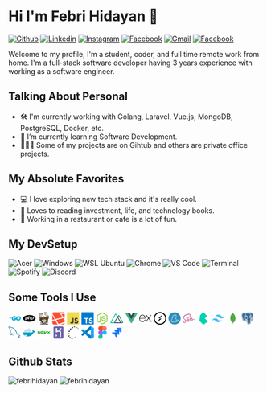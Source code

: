 # Hi I'm Febri Hidayan 👋

[![Github](https://img.shields.io/badge/febrihidayan-000?style=flat&logo=Github&logoColor=white)](https://github.com/febrihidayan)
[![Linkedin](https://img.shields.io/badge/febrihidayan-blue?style=flat&logo=Linkedin&logoColor=white)](https://www.linkedin.com/in/febrihidayan/)
[![Instagram](https://img.shields.io/badge/febrihidayan-c13584?style=flat&labelColor=c13584&logo=instagram&logoColor=white)](https://www.instagram.com/febrihidayan/)
[![Facebook](https://img.shields.io/badge/febricodes-3b5998?style=flat&labelColor=3b5998&logo=facebook&logoColor=white)](https://www.facebook.com/febricodes/)
[![Gmail](https://img.shields.io/badge/febrihidayan20-c14438?style=flat&logo=Gmail&logoColor=white)](mailto:febrihidayan20@gmail.com)
[![Facebook](https://img.shields.io/badge/febrihidayan-1ED760?style=flat&labelColor=white&logo=spotify&logoColor=1ED760)](https://open.spotify.com/user/31g23yh3x3rrul6guhw7brnax3ku/)


Welcome to my profile, I'm a student, coder, and full time remote work from home. I'm a full-stack software developer having 3 years experience with working as a software engineer.

## Talking About Personal
- 🛠 I'm currently working with Golang, Laravel, Vue.js, MongoDB, PostgreSQL, Docker, etc.
- 🚀 I’m currently learning Software Development.
- 👨🏻‍💻 Some of my projects are on Gihtub and others are private office projects.

## My Absolute Favorites
- 💻 I love exploring new tech stack and it's really cool.
- 📰 Loves to reading investment, life, and technology books.
- 🍕 Working in a restaurant or cafe is a lot of fun.

## My DevSetup

![Acer](https://img.shields.io/badge/Acer-555555.svg?&style=flat-square&logo=Acer&logoColor=83b81a)
![Windows](https://img.shields.io/badge/Windows-555555.svg?&style=flat-square&logo=windows&logoColor=0078D6)
![WSL Ubuntu](https://img.shields.io/badge/WSL-Ubuntu-555555.svg?&style=flat-square&logo=ubuntu&logoColor=E95420)
![Chrome](https://img.shields.io/badge/Chrome-555555.svg?&style=flat-square&logo=google-chrome&logoColor=FABC0C)
![VS Code](https://img.shields.io/badge/VS-Code-555555.svg?&style=flat-square&logo=visual-studio-code&logoColor=007ACC)
![Terminal](https://img.shields.io/badge/Terminal-555555.svg?&style=flat-square&logo=powershell&logoColor=white)
![Spotify](https://img.shields.io/badge/Spotify-555555.svg?&style=flat-square&logo=spotify&logoColor=1ED760)
![Discord](https://img.shields.io/badge/Discord-555555.svg?&style=flat-square&logo=discord&logoColor=7289d9)

## Some Tools I Use

<code><img src="https://github.com/devicons/devicon/raw/master/icons/go/go-original-wordmark.svg" alt="golang" title="golang" width="25" height="25" /></code>
<code><img src="https://github.com/devicons/devicon/raw/master/icons/php/php-plain.svg" alt="php" title="php" width="25" height="25" /></code>
<code><img src="https://github.com/devicons/devicon/raw/master/icons/composer/composer-original.svg" alt="composer" title="composer" width="25" height="25" /></code>
<code><img src="https://github.com/devicons/devicon/raw/master/icons/laravel/laravel-plain.svg" alt="laravel" title="laravel" width="25" height="25" /></code>
<code><img src="https://github.com/devicons/devicon/raw/master/icons/javascript/javascript-original.svg" alt="javascript" title="javascript" width="25" height="25" /></code>
<code><img src="https://github.com/devicons/devicon/raw/master/icons/typescript/typescript-original.svg" alt="typescript" title="typescript" width="25" height="25" /></code>
<code><img src="https://github.com/devicons/devicon/raw/master/icons/nodejs/nodejs-plain.svg" alt="nodejs" title="nodejs" width="25" height="25" /></code>
<code><img src="https://github.com/devicons/devicon/raw/master/icons/nuxtjs/nuxtjs-original.svg" alt="nuxtjs" title="nuxtjs" width="25" height="25" /></code>
<code><img src="https://github.com/devicons/devicon/raw/master/icons/vuejs/vuejs-original.svg" alt="vue.js" title="vue.js" width="25" height="25" /></code>
<code><img src="https://github.com/devicons/devicon/raw/master/icons/express/express-original.svg" alt="express" title="express" width="25" height="25" /></code>
<code><img src="https://github.com/devicons/devicon/raw/master/icons/socketio/socketio-original.svg" alt="socket.io" title="socket.io" width="25" height="25" /></code>
<code><img src="https://github.com/devicons/devicon/raw/master/icons/yarn/yarn-original.svg" alt="yarn" title="yarn" width="25" height="25" /></code>
<code><img src="https://raw.githubusercontent.com/devicons/devicon/master/icons/sass/sass-original.svg" alt="sass" title="sass" width="25" height="25" /></code>
<code><img src="https://raw.githubusercontent.com/devicons/devicon/master/icons/bulma/bulma-plain.svg" alt="bulma" title="bulma" width="25" height="25" /></code>
<code><img src="https://github.com/devicons/devicon/raw/master/icons/tailwindcss/tailwindcss-plain.svg" alt="tailwindcss" title="tailwindcss" width="25" height="25" /></code>
<code><img src="https://github.com/devicons/devicon/raw/master/icons/mongodb/mongodb-plain.svg" alt="mongodb" title="mongodb" width="25" height="25" /></code>
<code><img src="https://github.com/devicons/devicon/raw/master/icons/postgresql/postgresql-plain.svg" alt="postgresql" title="postgresql" width="25" height="25" /></code>
<code><img src="https://github.com/devicons/devicon/raw/master/icons/mysql/mysql-plain.svg" alt="mysql" title="mysql" width="25" height="25" /></code>
<code><img src="https://github.com/devicons/devicon/raw/master/icons/docker/docker-plain.svg" alt="docker" title="docker" width="25" height="25" /></code>
<code><img src="https://github.com/devicons/devicon/raw/master/icons/nginx/nginx-original.svg" alt="nginx" title="nginx" width="25" height="25" /></code>
<code><img src="https://github.com/devicons/devicon/raw/master/icons/heroku/heroku-plain.svg" alt="heroku" title="heroku" width="25" height="25" /></code>
<code><img src="https://github.com/devicons/devicon/raw/master/icons/ssh/ssh-original.svg" alt="ssh" title="ssh" width="25" height="25" /></code>
<code><img src="https://github.com/devicons/devicon/raw/master/icons/vscode/vscode-original.svg" alt="vscode" title="vscode" width="25" height="25" /></code>
<code><img src="https://github.com/devicons/devicon/raw/master/icons/figma/figma-original.svg" alt="figma" title="figma" width="25" height="25" /></code>
<code><img src="https://github.com/devicons/devicon/raw/master/icons/jira/jira-original.svg" alt="jira" title="jira" width="25" height="25" /></code>

## Github Stats

![febrihidayan](https://github-readme-stats.vercel.app/api?username=febrihidayan&show_icons=true&theme=react&border_color=61dafb&hide_border=true)
![febrihidayan](https://github-readme-stats.vercel.app/api/top-langs/?username=febrihidayan&hide=c%23,powershell,Mathematica,Ruby,Objective-C,Objective-C%2b%2b,Cuda&title_color=61dafb&text_color=ffffff&icon_color=61dafb&bg_color=20232a&langs_count=8&layout=compact&border_color=61dafb&hide_border=true)
